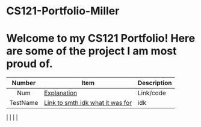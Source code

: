 # CS121-Portfolio-Miller

# Welcome to my CS121 Portfolio! Here are some of the project I am most proud of.

| Number | Item | Description |
| :----: | ------ | ----------- |
| Num | [Explanation]() | Link/code |
| TestName | [Link to smth idk what it was for](https://github.com/JMiller921387/CS121-Portfolio-Miller/blob/main/Week13-14/TotalCalories.class) | idk |

| | | |
